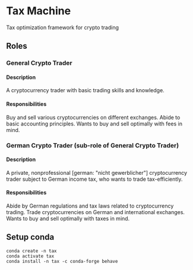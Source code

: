 # Tax Machine
Tax optimization framework for crypto trading

## Roles
### General Crypto Trader
#### Description
A cryptocurrency trader with basic trading skills and knowledge.
#### Responsibilities
Buy and sell various cryptocurrencies on different exchanges.
Abide to basic accounting principles.
Wants to buy and sell optimally with fees in mind.

### German Crypto Trader (sub-role of General Crypto Trader)
#### Description
A private, nonprofessional [german: "nicht gewerblicher"] cryptocurrency trader subject to German income tax, who wants to trade tax-efficiently.
#### Responsibilities
Abide by German regulations and tax laws related to cryptocurrency trading.
Trade cryptocurrencies on German and international exchanges.
Wants to buy and sell optimally with taxes in mind.

## 
## Setup conda
```
conda create -n tax
conda activate tax
conda install -n tax -c conda-forge behave
```
